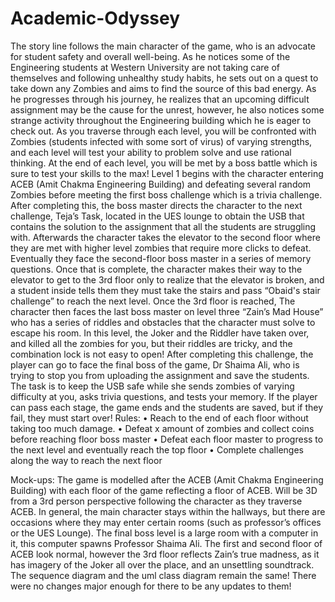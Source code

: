 # Academic-Odyssey

The story line follows the main character of the game, who is an advocate for student
safety and overall well-being. As he notices some of the Engineering students at Western
University are not taking care of themselves and following unhealthy study habits, he sets out on
a quest to take down any Zombies and aims to find the source of this bad energy. As he
progresses through his journey, he realizes that an upcoming difficult assignment may be the
cause for the unrest, however, he also notices some strange activity throughout the Engineering
building which he is eager to check out. As you traverse through each level, you will be
confronted with Zombies (students infected with some sort of virus) of varying strengths, and
each level will test your ability to problem solve and use rational thinking. At the end of each
level, you will be met by a boss battle which is sure to test your skills to the max!
Level 1 begins with the character entering ACEB (Amit Chakma Engineering Building) and
defeating several random Zombies before meeting the first boss challenge which is a trivia
challenge. After completing this, the boss master directs the character to the next challenge,
Teja’s Task, located in the UES lounge to obtain the USB that contains the solution to the
assignment that all the students are struggling with. Afterwards the character takes the elevator to
the second floor where they are met with higher level zombies that require more clicks to defeat.
Eventually they face the second-floor boss master in a series of memory questions. Once that is
complete, the character makes their way to the elevator to get to the 3rd floor only to realize that
the elevator is broken, and a student inside tells them they must take the stairs and pass “Obaid's
stair challenge” to reach the next level. Once the 3rd floor is reached, The character then faces the
last boss master on level three “Zain’s Mad House” who has a series of riddles and obstacles that
the character must solve to escape his room. In this level, the Joker and the Riddler have taken
over, and killed all the zombies for you, but their riddles are tricky, and the combination lock is
not easy to open! After completing this challenge, the player can go to face the final boss of the
game, Dr Shaima Ali, who is trying to stop you from uploading the assignment and save the
students. The task is to keep the USB safe while she sends zombies of varying difficulty at you,
asks trivia questions, and tests your memory. If the player can pass each stage, the game ends and
the students are saved, but if they fail, they must start over!
Rules:
• Reach to the end of each floor without taking too much damage.
• Defeat x amount of zombies and collect coins before reaching floor boss master
• Defeat each floor master to progress to the next level and eventually reach the top
floor
• Complete challenges along the way to reach the next floor

Mock-ups:
The game is modelled after the ACEB (Amit Chakma Engineering Building) with each floor of
the game reflecting a floor of ACEB. Will be 3D from a 3rd person perspective following the
character as they traverse ACEB. In general, the main character stays within the hallways, but
there are occasions where they may enter certain rooms (such as professor’s offices or the UES
Lounge). The final boss level is a large room with a computer in it, this computer spawns
Professor Shaima Ali. The first and second floor of ACEB look normal, however the 3rd floor
reflects Zain’s true madness, as it has imagery of the Joker all over the place, and an unsettling
soundtrack.
The sequence diagram and the uml class diagram remain the same! There were no changes
major enough for there to be any updates to them!

